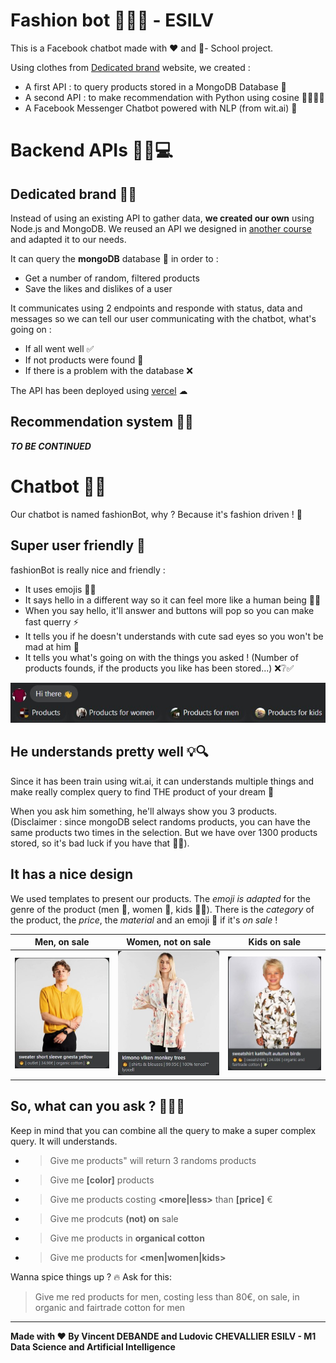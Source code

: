 # Fashion bot 👕🧣🤖 - ESILV

This is a Facebook chatbot made with ❤ and 👕- School project. 

Using clothes from [Dedicated brand](https://www.dedicatedbrand.com/en/) website, we created : 

- A first API : to query products stored in a MongoDB Database 💾
- A second API : to make recommendation with Python using cosine 👨‍🏫👩‍🏫
- A Facebook Messenger Chatbot powered with NLP (from wit.ai) 🤖

# Backend APIs 👩‍💻💻

## Dedicated brand 👔👕

Instead of using an existing API to gather data, **we created our own** using Node.js and MongoDB. We reused an API we designed in [another course](https://github.com/92bondstreet/clear-fashion/blob/master/workshops/5-api-express.md) and adapted it to our needs.

It can query the **mongoDB** database 💾 in order to :

- Get a number of random, filtered products 
- Save the likes and dislikes of a user

It communicates using 2 endpoints and responde with status, data and messages so we can tell our user communicating with the chatbot, what's going on :

- If all went well ✅
- If not products were found 🔎
- If there is a problem with the database ❌

The API has been deployed using [vercel](https://vercel.com/) ☁

## Recommendation system 📂📝

***TO BE CONTINUED***

# Chatbot 📣💭

Our chatbot is named fashionBot, why ? Because it's fashion driven ! 👕

## Super user friendly 🥰

fashionBot is really nice and friendly : 

 - It uses emojis 🖖👋
 - It says hello in a different way so it can feel more like a human being 👩👨
 - When you say hello, it'll answer and buttons will pop so you can make fast querry ⚡
 - It tells you if he doesn't understands with cute sad eyes so you won't be mad at him 🥺
 - It tells you what's going on with the things you asked ! (Number of products founds, if the products you like has been stored...) ❌❔✅

![alt text](./img/Hello.jpg "Hello")

## He understands pretty well 💡🔍

Since it has been train using wit.ai, it can understands multiple things and make really complex query to find THE product of your dream 💭

When you ask him something, he'll always show you 3 products. (Disclaimer : since mongoDB select randoms products, you can have the same products two times in the selection. But we have over 1300 products stored, so it's bad luck if you have that 🤷‍♂️). 

## It has a nice design 

We used templates to present our products. The *emoji is adapted* for the genre of the product (men 🧑, women 👩, kids 👦👧). There is the *category* of the product, the *price*, the *material* and an emoji 💸 if it's *on sale* !

|         Men, on sale                                        |  Women, not on sale    | Kids on sale |
:---:                                                         |:---: |:---: |
| ![alt text](./img/product_template_m_s.jpg "Men on sale") |  ![alt text](./img/product_template_w_ns.jpg "Women not on sale")    | ![alt text](./img/product_template_k_s.jpg "Kids on sale")|

## So, what can you ask ? 🤔🕵️‍♀️ 

Keep in mind that you can combine all the query to make a super complex query. It will understands. 

- >Give me products" will return 3 randoms products
- >Give me **[color]** products
- >Give me products costing **<more|less>** than **[price]** €
- >Give me prodcuts **(not) on** sale
- >Give me products in **organical cotton**
- >Give me products for **<men|women|kids>**

Wanna spice things up ? 🔥 Ask for this:

>Give me red products for men, costing less than 80€, on sale, in organic and fairtrade cotton for men

---

**Made with ❤ By Vincent DEBANDE and Ludovic CHEVALLIER 
ESILV - M1 Data Science and Artificial Intelligence**
